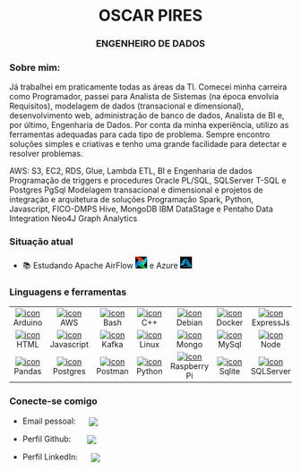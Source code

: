

<h1 align="center">OSCAR PIRES</h1>
<h3 align="center">ENGENHEIRO DE DADOS</h3>

### Sobre mim:

Já trabalhei em praticamente todas as áreas da TI. Comecei minha carreira como Programador, passei para Analista de Sistemas (na época envolvia Requisitos), 
modelagem de dados (transacional e dimensional), desenvolvimento web, administração de banco de dados, Analista de BI e, por último, Engenharia de Dados. 
Por conta da minha experiência, utilizo as ferramentas adequadas para cada tipo de problema. Sempre encontro 
soluções simples e criativas e tenho uma grande facilidade para detectar e resolver problemas.

AWS: S3, EC2, RDS, Glue, Lambda
ETL, BI e Engenharia de dados
Programação de triggers e procedures Oracle PL/SQL, SQLServer T-SQL e Postgres PgSql
Modelagem transacional e dimensional e projetos de integração e arquitetura de soluções
Programação Spark, Python, Javascript, FICO-DMPS
Hive, MongoDB
IBM DataStage e Pentaho Data Integration
Neo4J Graph Analytics


### Situação atual

- 📚 Estudando Apache AirFlow ![alt text](image-3.png) e Azure ![alt text](image-4.png)


### Linguagens e ferramentas

<table align="center">
  <tr>
    <td align="center" width="96">
      <a href="https://www.arduino.cc/">
        <img src="https://skillicons.dev/icons?i=arduino" alt="icon" width="30" height="30"/>
      </a>
      <br>Arduino
    </td>
    <td align="center" width="96">
      <a href="https://appwrite.io/">
        <img src="https://skillicons.dev/icons?i=aws" alt="icon" width="30" height="30"/>
      </a>
      <br>AWS
    </td>
    <td align="center" width="96">
      <a href="https://www.gnu.org/software/bash/">
        <img src="https://skillicons.dev/icons?i=bash" alt="icon" width="30" height="30"/>
      </a>
      <br>Bash
    </td>
    <td align="center" width="96">
      <a href="https://en.wikipedia.org/wiki/C%2B%2B">
        <img src="https://skillicons.dev/icons?i=cpp" alt="icon" width="30" height="30"/>
      </a>
      <br>C++
    </td>
    <td align="center" width="96">
      <a href="https://www.debian.org/index.pt.html">
        <img src="https://skillicons.dev/icons?i=debian" alt="icon" width="30" height="30"/>
      </a>
      <br>Debian
    </td>
    <td align="center" width="96">
      <a href="https://www.docker.com/">
        <img src="https://skillicons.dev/icons?i=docker" alt="icon" width="30" height="30"/>
      </a>
      <br>Docker
    </td>
    <td align="center" width="96">
      <a href="https://expressjs.com/">
        <img src="https://skillicons.dev/icons?i=express" alt="icon" width="30" height="30"/>
      </a>
      <br>ExpressJs
    </td>
    <!--<td align="center" width="96">
      <a href="https://git-scm.com/">
        <img src="https://skillicons.dev/icons?i=git" alt="icon" width="30" height="30"/>
      </a>
      <br>Git
    </td> -->
    <td align="center" width="96">
      <a href="https://github.com/">
        <img src="https://skillicons.dev/icons?i=github" alt="icon" width="30" height="30"/>
      </a>
      <br>Github
    </td>
  </tr>
  <tr>
    <td align="center" width="96">
      <a href="https://developer.mozilla.org/docs/Web/HTML">
        <img src="https://skillicons.dev/icons?i=html" alt="icon" width="30" height="30"/>
      </a>
      <br>HTML
    </td>
    <td align="center" width="96">
      <a href="https://www.javascript.com/">
        <img src="https://skillicons.dev/icons?i=js" alt="icon" width="30" height="30"/>
      </a>
      <br>Javascript
    </td>
    <td align="center" width="96">
      <a href="https://kafka.apache.org/">
        <img src="https://skillicons.dev/icons?i=kafka" alt="icon" width="30" height="30"/>
      </a>
      <br>Kafka
    </td>
    <td align="center" width="96">
      <a href="https://www.linux.org/">
        <img src="https://skillicons.dev/icons?i=linux" alt="icon" width="30" height="30"/>
      </a>
      <br>Linux
    </td>
    <td align="center" width="96">
      <a href="https://www.mongodb.com/">
        <img src="https://skillicons.dev/icons?i=mongodb" alt="icon" width="30" height="30"/>
      </a>
      <br>Mongo
    </td>
    <td align="center" width="96">
      <a href="https://www.mysql.com/">
        <img src="https://skillicons.dev/icons?i=mysql" alt="icon" width="30" height="30"/>
      </a>
      <br>MySql
    </td>
    <td align="center" width="96">
      <a href="https://nodejs.org/">
        <img src="https://skillicons.dev/icons?i=nodejs" alt="icon" width="30" height="30"/>
      </a>
      <br>Node
    </td>
    <td align="center" width="96">
      <a href="https://www.oracle.com/">
        <img src="https://www.vectorlogo.zone/logos/oracle/oracle-icon.svg" alt="icon" width="30" height="30"/>
      </a>
      <br>Oracle
    </td>
  </tr>
  <tr>
    <td align="center" width="96">
      <a href="https://pandas.pydata.org/">
        <img src="https://www.vectorlogo.zone/logos/usepanda/usepanda-icon.svg" alt="icon" width="30" height="30"/>
      </a>
      <br>Pandas
    </td>
    <td align="center" width="96">
      <a href="https://www.postgresql.org/">
        <img src="https://skillicons.dev/icons?i=postgres" alt="icon" width="30" height="30"/>
      </a>
      <br>Postgres
    </td>
    <td align="center" width="96">
      <a href="https://www.postman.com/">
        <img src="https://skillicons.dev/icons?i=postman" alt="icon" width="30" height="30"/>
      </a>
      <br>Postman
    </td>
    <td align="center" width="96">
      <a href="https://www.python.org/">
        <img src="https://skillicons.dev/icons?i=py" alt="icon" width="30" height="30"/>
      </a>
      <br>Python
    </td>
    <td align="center" width="96">
      <a href="https://react.dev/">
        <img src="https://skillicons.dev/icons?i=raspberrypi" alt="icon" width="30" height="30"/>
      </a>
      <br>Raspberry Pi
    </td>
    <td align="center" width="96">
      <a href="https://www.sqlite.org/index.html">
        <img src="https://skillicons.dev/icons?i=sqlite" alt="icon" width="30" height="30"/>
      </a>
      <br>Sqlite
    </td>
    <td align="center" width="96">
      <a href="https://www.microsoft.com/pt-br/sql-server">
        <img src="https://img.icons8.com/?size=100&id=laYYF3dV0Iew&format=png&color=000000" alt="icon" width="30" height="30"/>
      </a>
      <br>SQLServer
    </td>
    <td align="center" width="96">
      <a href="https://code.visualstudio.com/docs">
        <img src="https://skillicons.dev/icons?i=vscode" alt="icon" width="30" height="30"/>
      </a>
      <br>VSCode
    </td>
  </tr>
  <tr>
    <!-- <td align="center" width="96">
      <a href="">
        <img src="" alt="icon" width="30" height="30"/>
      </a>
      <br>XXX
    </td>
    <td align="center" width="96">
      <a href="">
        <img src="" alt="icon" width="30" height="30"/>
      </a>
      <br>XXX
    </td>
    <td align="center" width="96">
      <a href="">
        <img src="" alt="icon" width="30" height="30"/>
      </a>
      <br>XXX
    </td> -->
  </tr>
</table>

### Conecte-se comigo

- Email pessoal:
  <a href="mailto:oscarfpires@gmail.com">
  <img align="center" src="https://img.shields.io/badge/Gmail-D14836?style=for-the-badge&logo=gmail&logoColor=white" style="margin-left: 20px;">
  </a>

- Perfil Github:
  <a href="https://github.com/ofpires">
  <img align="center" src="https://img.shields.io/badge/GitHub-100000?style=for-the-badge&logo=github&logoColor=white" style="margin-left: 25px;">
  </a>

- Perfil LinkedIn:
  <a href="www.linkedin.com/in/oscar-pires-0880b057/">
  <img align="center" src="https://img.shields.io/badge/LinkedIn-0077B5?style=for-the-badge&logo=linkedin&logoColor=white" style="margin-left: 20px;">
  </a>

